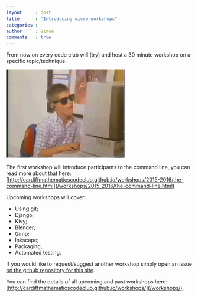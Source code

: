 ```yaml
---
layout     : post
title      : "Introducing micro workshops"
categories :
author     : Vince
comments   : true
---
```


From now on every code club will (try) and host a 30 minute workshop on a
specific topic/technique.

![Micro workshops for teh win!](/res/gifs/workshop.gif)

The first workshop will introduce participants to the command line, you can read
more about that here:
[http://cardiffmathematicscodeclub.github.io/workshops/2015-2016/the-command-line.html](/workshops/2015-2016/the-command-line.html)

Upcoming workshops will cover:

- Using git;
- Django;
- Kivy;
- Blender;
- Gimp;
- Inkscape;
- Packaging;
- Automated testing.

If you would like to request/suggest another workshop simply open an issue [on
the github repository for this
site](https://github.com/CardiffMathematicsCodeClub/CardiffMathematicsCodeClub.github.io/issues/new).

You can find the details of all upcoming and past workshops here:
[http://cardiffmathematicscodeclub.github.io/workshops/](/workshops/).
